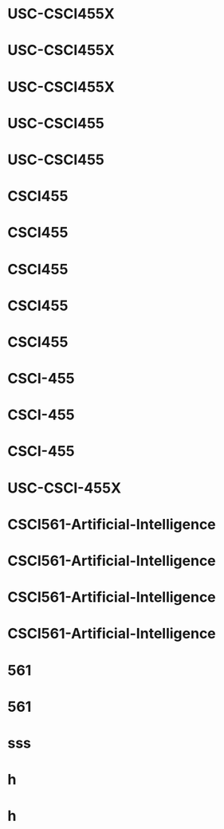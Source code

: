 # USC-CSCI455X
# USC-CSCI455X
# USC-CSCI455X
# USC-CSCI455
# USC-CSCI455
# CSCI455
# CSCI455
# CSCI455
# CSCI455
# CSCI455
# CSCI-455
# CSCI-455
# CSCI-455
# USC-CSCI-455X
# CSCI561-Artificial-Intelligence
# CSCI561-Artificial-Intelligence
# CSCI561-Artificial-Intelligence
# CSCI561-Artificial-Intelligence
# 561
# 561
# sss
# h
# h
